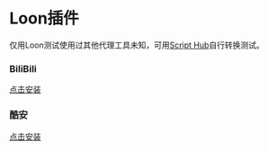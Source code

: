# Loon插件
仅用Loon测试使用过其他代理工具未知，可用[Script Hub](https://github.com/Script-Hub-Org/Script-Hub)自行转换测试。

### BiliBili
[点击安装](https://www.nsloon.com/openloon/import?plugin=https://github.com/z-jinke/loon/raw/refs/heads/main/Plugin/BiliBili) 
### 酷安
[点击安装](https://www.nsloon.com/openloon/import?plugin=https://github.com/z-jinke/loon/raw/refs/heads/main/Plugin/Coolapk)

